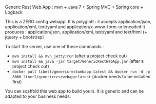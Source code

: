 Generic Rest Web App : mvn + Java 7 + Spring MVC + Spring core + Logback

This is a ZERO config webapp. 
It is polyglott : it accepts application/json, application/xml, text/yaml and application/x-www-form-urlencoded
It produces : application/json, application/xml, text/yaml and text/html (+ jquery + bootstrap)

To start the server, use one of these commands : 
* `mvn install && mvn jetty:run` (after a project check out)
* `mvn install && java -jar target/GenericRestWebApp.jar` (after a project check out)
* `docker pull libetl/genericrestwebapp:latest && docker run -d -p 8080 libetl/genericrestwebapp:latest` (docker needs to be installed first)

You can scaffold this web app to build yours. It is generic and can be adapted to your business needs.

